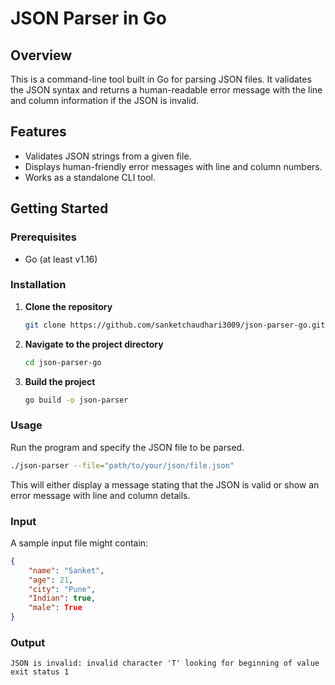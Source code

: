 # JSON Parser in Go

## Overview

This is a command-line tool built in Go for parsing JSON files. It validates the JSON syntax and returns a human-readable error message with the line and column information if the JSON is invalid.

## Features

- Validates JSON strings from a given file.
- Displays human-friendly error messages with line and column numbers.
- Works as a standalone CLI tool.
  
## Getting Started

### Prerequisites

- Go (at least v1.16)

### Installation

1. **Clone the repository**

    ```bash
    git clone https://github.com/sanketchaudhari3009/json-parser-go.git
    ```

2. **Navigate to the project directory**

    ```bash
    cd json-parser-go
    ```

3. **Build the project**

    ```bash
    go build -o json-parser
    ```

### Usage

Run the program and specify the JSON file to be parsed.

```bash
./json-parser --file="path/to/your/json/file.json"
```
This will either display a message stating that the JSON is valid or show an error message with line and column details.

### Input

A sample input file might contain:

```json
{
    "name": "Sanket",
    "age": 21,
    "city": "Pune",
    "Indian": true,
    "male": True
}
```
### Output
```
JSON is invalid: invalid character 'T' looking for beginning of value
exit status 1
```
